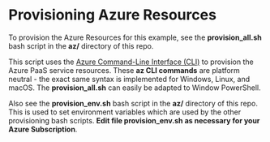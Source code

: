 # Provisioning Azure Resources

To provision the Azure Resources for this example, see the **provision_all.sh** bash script 
in the **az/** directory of this repo.  

This script uses the [Azure Command-Line Interface (CLI)](https://docs.microsoft.com/en-us/cli/azure/) to provision the Azure PaaS service resources.  These **az CLI commands** are platform neutral - the exact same syntax is implemented for Windows, Linux, and macOS.
The **provision_all.sh** can easily be adapted to Window PowerShell.

Also see the **provision_env.sh** bash script in the **az/** directory of this repo.
This is used to set environment variables which are used by the other provisioning
bash scripts.  **Edit file provision_env.sh as necessary for your Azure Subscription**.
